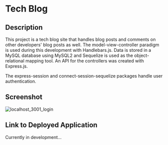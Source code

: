 # Tech Blog

## Description

This project is a tech blog site that handles blog posts and comments on other developers' blog posts as well. The model-view-controller paradigm is used during this development with Handlebars.js. Data is stored in a MySQL database using MySQL2 and Sequelize is used as the object-relational mapping tool. An API for the controllers was created with Express.js.

The express-session and connect-session-sequelize packages handle user authentication.

## Screenshot
![localhost_3001_login](https://user-images.githubusercontent.com/26229422/198860272-cb4518f2-d4bf-433c-b4d3-af374f1efa13.png)

## Link to Deployed Application

Currently in development...
